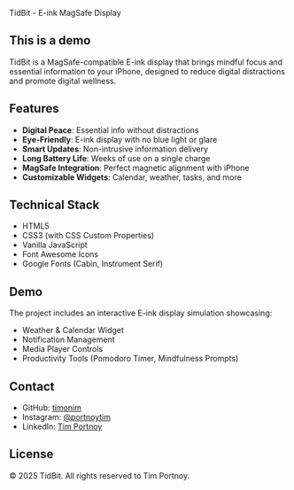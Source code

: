 TidBit - E-ink MagSafe Display

## This is a demo

TidBit is a MagSafe-compatible E-ink display that brings mindful focus and essential information to your iPhone, designed to reduce digital distractions and promote digital wellness.

## Features

- **Digital Peace**: Essential info without distractions
- **Eye-Friendly**: E-ink display with no blue light or glare
- **Smart Updates**: Non-intrusive information delivery
- **Long Battery Life**: Weeks of use on a single charge
- **MagSafe Integration**: Perfect magnetic alignment with iPhone
- **Customizable Widgets**: Calendar, weather, tasks, and more

## Technical Stack

- HTML5
- CSS3 (with CSS Custom Properties)
- Vanilla JavaScript
- Font Awesome Icons
- Google Fonts (Cabin, Instrument Serif)

## Demo

The project includes an interactive E-ink display simulation showcasing:

- Weather & Calendar Widget
- Notification Management
- Media Player Controls
- Productivity Tools (Pomodoro Timer, Mindfulness Prompts)

## Contact

- GitHub: [timonim](https://github.com/timonim)
- Instagram: [@portnoytim](https://www.instagram.com/portnoytim)
- LinkedIn: [Tim Portnoy](https://www.linkedin.com/in/tim-portnoy)

## License

© 2025 TidBit. All rights reserved to Tim Portnoy.
